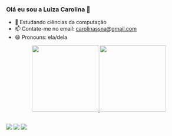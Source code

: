 ### Olá eu sou a Luiza Carolina 👋

- 🌱 Estudando ciências da computação
- 📫 Contate-me no email: carolinassna@gmail.com
- 😄 Pronouns: ela/dela

<div align="center">
  <a href="https://github.com/luacss">
  <img height="180em" src="https://github-readme-stats.vercel.app/api?username=luacss&show_icons=true&theme=dracula&include_all_commits=true&count_private=true"/>
  <img height="180em" src="https://github-readme-stats.vercel.app/api/top-langs/?username=luacss&layout=compact&langs_count=7&theme=dracula"/>
</div>

##

<div>
  <a href="https://instagram.com/luu_acs" target="_blank"><img src="https://img.shields.io/badge/-Instagram-%23E4405F?style=for-the-badge&logo=instagram&logoColor=white" target="_blank"></a>
  <a href = "mailto:carolinassna@gmail.com"><img src="https://img.shields.io/badge/-Gmail-%23333?style=for-the-badge&logo=gmail&logoColor=white" target="_blank"></a>
  <a href="https://www.linkedin.com/in/luiza-carolina-1a0330223" target="_blank"><img src="https://img.shields.io/badge/-LinkedIn-%230077B5?style=for-the-badge&logo=linkedin&logoColor=white" target="_blank"></a> 
</div>
